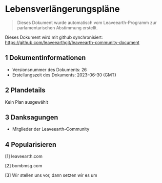 # Lebensverlängerungspläne

>Dieses Dokument wurde automatisch vom Leaveearth-Programm zur parlamentarischen Abstimmung erstellt.

Dieses Dokument wird mit github synchronisiert: https://github.com/leaveearthgit/leaveearth-community-document

## 1 Dokumentinformationen

- Versionsnummer des Dokuments: 26
- Erstellungszeit des Dokuments: 2023-06-30 (GMT)

## 2 Plandetails

Kein Plan ausgewählt

## 3 Danksagungen
* Mitglieder der Leaveearth-Community

## 4 Popularisieren
[1] leaveearth.com

[2] bombmsg.com

[3] Wir stellen uns vor, dann setzen wir es um